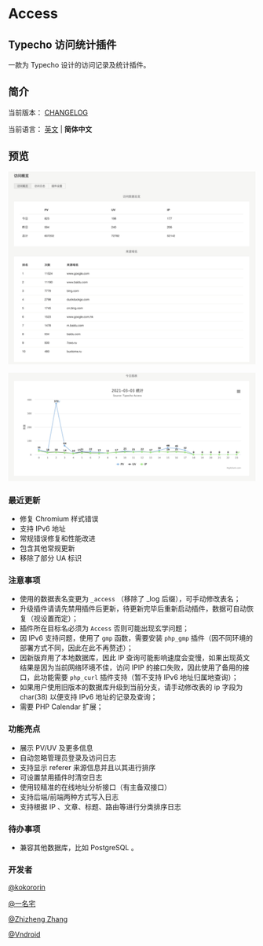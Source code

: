 # Access

## Typecho 访问统计插件

一款为 Typecho 设计的访问记录及统计插件。

## 简介

当前版本： [CHANGELOG](/CHANGELOG)

当前语言： [英文](/README.md) | **简体中文**

## 预览

![VIEW1](/pictures/example1.png)

![VIEW2](/pictures/example2.png)

### 最近更新

- 修复 Chromium 样式错误
- 支持 IPv6 地址
- 常规错误修复和性能改进
- 包含其他常规更新
- 移除了部分 UA 标识

### 注意事项

* 使用的数据表名变更为 `_access` （移除了 _log 后缀），可手动修改表名；
* 升级插件请请先禁用插件后更新，待更新完毕后重新启动插件，数据可自动恢复（视设置而定）；
* 插件所在目标名必须为 `Access` 否则可能出现玄学问题；
* 因 IPv6 支持问题，使用了 `gmp` 函数，需要安装 `php_gmp` 插件（因不同环境的部署方式不同，因此在此不再赘述）；
* 因新版弃用了本地数据库，因此 IP 查询可能影响速度会变慢，如果出现英文结果是因为当前网络环境不佳，访问 IPIP 的接口失败，因此使用了备用的接口，此功能需要 `php_curl` 插件支持（暂不支持 IPv6 地址归属地查询）；
* 如果用户使用旧版本的数据库升级到当前分支，请手动修改表的 ip 字段为 char(38) 以便支持 IPv6 地址的记录及查询；
* 需要 PHP Calendar 扩展；

### 功能亮点

- 展示 PV/UV 及更多信息
- 自动忽略管理员登录及访问日志
- 支持显示 referer 来源信息并且以其进行排序
- 可设置禁用插件时清空日志
- 使用较精准的在线地址分析接口（有主备双接口）
- 支持后端/前端两种方式写入日志
- 支持根据 IP 、文章、标题、路由等进行分类排序日志

### 待办事项

- 兼容其他数据库，比如 PostgreSQL 。

### 开发者

[@kokororin](https://github.com/kokororin)
 
[@一名宅](https://github.com/tinymins)

[@Zhizheng Zhang](https://github.com/izhizheng)

[@Vndroid](https://github.com/Vndroid)


